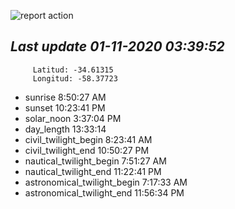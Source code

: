 ![report action](https://github.com/matiasz8/actions-for-reports/workflows/report%20action/badge.svg?branch=develop) 


## *****Last update 01-11-2020 03:39:52*****



		 Latitud: -34.61315
		 Longitud: -58.37723

 - sunrise 	 8:50:27 AM
 - sunset 	 10:23:41 PM
 - solar_noon 	 3:37:04 PM
 - day_length 	 13:33:14
 - civil_twilight_begin 	 8:23:41 AM
 - civil_twilight_end 	 10:50:27 PM
 - nautical_twilight_begin 	 7:51:27 AM
 - nautical_twilight_end 	 11:22:41 PM
 - astronomical_twilight_begin 	 7:17:33 AM
 - astronomical_twilight_end 	 11:56:34 PM
